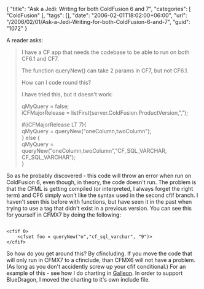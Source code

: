 {
	"title": "Ask a Jedi: Writing for both ColdFusion 6 and 7",
	"categories": [
		"ColdFusion"
	],
	"tags": [],
	"date": "2006-02-01T18:02:00+06:00",
	"url": "/2006/02/01/Ask-a-Jedi-Writing-for-both-ColdFusion-6-and-7",
	"guid": "1072"
}

A reader asks:

<blockquote>
I have a CF app that needs the codebase to be able to run on both CF6.1 and CF7.

The function queryNew() can take 2 params in CF7, but not CF6.1.

How can I code round this?

I have tried this, but it doesn't work:

qMyQuery = false;<br>
iCFMajorRelease	= listFirst(server.ColdFusion.ProductVersion,",");<br>
			
if(iCFMajorRelease LT 7){<br>
 qMyQuery = queryNew("oneColumn,twoColumn");<br>
} else {<br>
 qMyQuery = queryNew("oneColumn,twoColumn","CF_SQL_VARCHAR, CF_SQL_VARCHAR");<br>
}<br>
</blockquote>

So as he probably discovered - this code will throw an error when run on ColdFusion 6, even though, in theory, the code doesn't run. The problem is that the CFML is getting compiled (or interpreted, I always forget the right term) and CF6 simply won't like the syntax used in the second cfif branch. I haven't seen this before with functions, but have seen it in the past when trying to use a tag that didn't exist in a previous version. You can see this for yourself in CFMX7 by doing the following:

<code>
&lt;cfif 0&gt;
	&lt;cfset foo = queryNew("o","cf_sql_varchar", "9")&gt;
&lt;/cfif&gt;
</code>

So how do you get around this? By cfincluding. If you move the code that will only run in CFMX7 to a cfinclude, than CFMX6 will not have a problem. (As long as you don't accidently screw up your cfif conditional.) For an example of this - see how I do charting in <a href="http://ray.camdenfamily.com/projects/galleon">Galleon</a>. In order to support BlueDragon, I moved the charting to it's own include file.